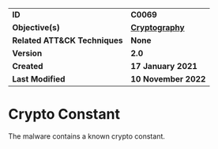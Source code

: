 <table>
<tr>
<td><b>ID</b></td>
<td><b>C0069</b></td>
</tr>
<tr>
<td><b>Objective(s)</b></td>
<td><b><a href="../cryptography">Cryptography</a></b></td>
</tr>
<tr>
<td><b>Related ATT&CK Techniques</b></td>
<td><b>None</b></td>
</tr>
<tr>
<td><b>Version</b></td>
<td><b>2.0</b></td>
</tr>
<tr>
<td><b>Created</b></td>
<td><b>17 January 2021</b></td>
</tr>
<tr>
<td><b>Last Modified</b></td>
<td><b>10 November 2022</b></td>
</tr>
</table>


# Crypto Constant

The malware contains a known crypto constant.
